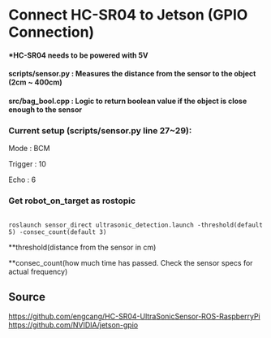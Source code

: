 # Connect HC-SR04 to Jetson (GPIO Connection)

#### *HC-SR04 needs to be powered with 5V


#### scripts/sensor.py  : Measures the distance from the sensor to the object (2cm ~ 400cm)
#### src/bag_bool.cpp   : Logic to return boolean value if the object is close enough to the sensor


### Current setup (scripts/sensor.py line 27~29):

Mode : BCM

Trigger : 10

Echo : 6


### Get robot_on_target as rostopic
```

roslaunch sensor_direct ultrasonic_detection.launch -threshold(default 5) -consec_count(default 3)

```

**threshold(distance from the sensor in cm) 

**consec_count(how much time has passed. Check the sensor specs for actual frequency)


## Source
https://github.com/engcang/HC-SR04-UltraSonicSensor-ROS-RaspberryPi
https://github.com/NVIDIA/jetson-gpio
